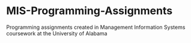# MIS-Programming-Assignments
Programming assignments created in Management Information Systems coursework at the University of Alabama
